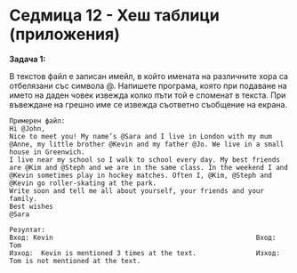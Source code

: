 # Седмица 12 - Хеш таблици (приложения)

**Задача 1:**

В текстов файл е записан имейл, в който имената на различните хора са отбелязани със символа @. Напишете програма, която при подаване на името на даден човек извежда колко пъти той е споменат в текста. При въвеждане на грешно име се извежда съответно съобщение на екрана.

```
Примерен файл:
Hi @John,
Nice to meet you! My name’s @Sara and I live in London with my mum @Anne, my little brother @Kevin and my father @Jo. We live in a small house in Greenwich.
I live near my school so I walk to school every day. My best friends are @Kim and @Steph and we are in the same class. In the weekend I and @Kevin sometimes play in hockey matches. Often I, @Kim, @Steph and @Kevin go roller-skating at the park.
Write soon and tell me all about yourself, your friends and your family.
Best wishes
@Sara  

Резултат:
Вход: Kevin                                                   Вход: Tom 
Изход:  Kevin is mentioned 3 times at the text.               Изход: Tom is not mentioned at the text.
```
